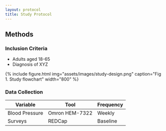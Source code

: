 ```yaml
---
layout: protocol
title: Study Protocol
---
```



## Methods

### Inclusion Criteria
- Adults aged 18-65
- Diagnosis of XYZ

{% include figure.html img="assets/images/study-design.png" caption="Fig 1. Study flowchart" width="800" %}

### Data Collection
| Variable      | Tool          | Frequency |
|--------------|---------------|-----------|
| Blood Pressure | Omron HEM-7322 | Weekly    |
| Surveys       | REDCap        | Baseline  |
